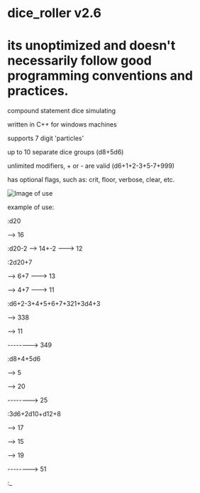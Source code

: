 # dice_roller v2.6
# its unoptimized and doesn't necessarily follow good programming conventions and practices.
compound statement dice simulating

written in C++ for windows machines

supports 7 digit 'particles'

up to 10 separate dice groups (d8+5d6)

unlimited modifiers, + or - are valid (d6+1+2-3+5-7+999)

has optional flags, such as: crit, floor, verbose, clear, etc.

![Image of use](https://i.imgur.com/Z938wwi.png)


example of use:

:d20

--> 16

:d20-2
--> 14+-2 ---> 12

:2d20+7

--> 6+7 ---> 13

--> 4+7 ---> 11



:d6+2-3+4+5+6+7+321+3d4+3

--> 338

--> 11



--------> 349



:d8+4+5d6

--> 5

--> 20



--------> 25



:3d6+2d10+d12+8

--> 17

--> 15

--> 19



--------> 51

:_

